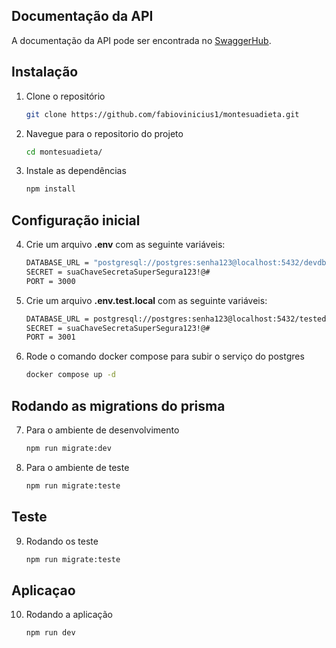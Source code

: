 ## Documentação da API

A documentação da API pode ser encontrada no [SwaggerHub](https://app.swaggerhub.com/apis-docs/FABIOVINICIUSFS1/montesuadieta/1.0.0).

## Instalação

1. Clone o repositório

   ```bash
   git clone https://github.com/fabiovinicius1/montesuadieta.git
   ```

2. Navegue para o repositorio do projeto

   ```bash
   cd montesuadieta/
   ```

3. Instale as dependências

   ```bash
   npm install
   ```

## Configuração inicial

4. Crie um arquivo **.env** com as seguinte variáveis:

	```bash
	DATABASE_URL = "postgresql://postgres:senha123@localhost:5432/devdb?schema=public"
	SECRET = suaChaveSecretaSuperSegura123!@#
	PORT = 3000
	```

5. Crie um arquivo **.env.test.local** com as seguinte variáveis:

	```bash
	DATABASE_URL = postgresql://postgres:senha123@localhost:5432/testedb?schema=public
	SECRET = suaChaveSecretaSuperSegura123!@#
	PORT = 3001
	```

6. Rode o comando docker compose para subir o serviço do postgres

	```bash
	docker compose up -d
	```

## Rodando as migrations do prisma

7. Para o ambiente de desenvolvimento
	```bash
	npm run migrate:dev
	```
8. Para o ambiente de teste
	```bash
	npm run migrate:teste
	```
## Teste 

9. Rodando os teste

	```bash
	npm run migrate:teste
	```
## Aplicaçao

10. Rodando a aplicação
	```bash
	npm run dev
	```
